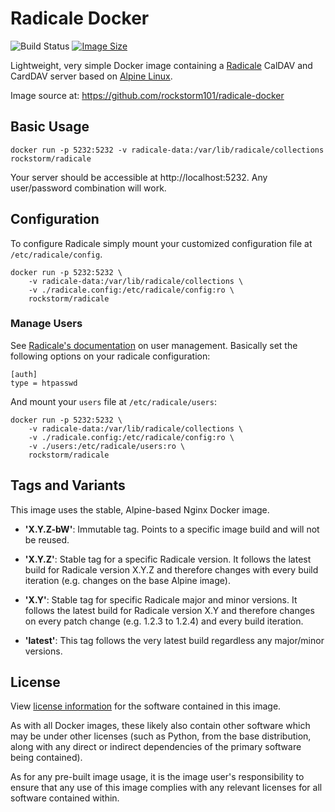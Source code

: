 # Radicale Docker
![Build Status][b1]
[![Image Size][b2]][1]

Lightweight, very simple Docker image containing a [Radicale][2] CalDAV and
CardDAV server based on [Alpine Linux][3].

Image source at: https://github.com/rockstorm101/radicale-docker


[1]: https://hub.docker.com/r/rockstorm/radicale
[2]: https://radicale.org
[3]: https://www.alpinelinux.org


## Basic Usage

```
docker run -p 5232:5232 -v radicale-data:/var/lib/radicale/collections rockstorm/radicale
```

Your server should be accessible at http://localhost:5232. Any user/password combination
will work.


## Configuration

To configure Radicale simply mount your customized configuration file at
`/etc/radicale/config`.

```
docker run -p 5232:5232 \
    -v radicale-data:/var/lib/radicale/collections \
    -v ./radicale.config:/etc/radicale/config:ro \
    rockstorm/radicale
```


### Manage Users

See [Radicale's documentation][4] on user management. Basically set the
following options on your radicale configuration:

```
[auth]
type = htpasswd
```

And mount your `users` file at `/etc/radicale/users`:
```
docker run -p 5232:5232 \
    -v radicale-data:/var/lib/radicale/collections \
    -v ./radicale.config:/etc/radicale/config:ro \
    -v ./users:/etc/radicale/users:ro \
    rockstorm/radicale
```


[4]: https://radicale.org/v3.html#the-secure-way


## Tags and Variants

This image uses the stable, Alpine-based Nginx Docker image.

 - **'X.Y.Z-bW'**: Immutable tag. Points to a specific image build and will
   not be reused.

 - **'X.Y.Z'**: Stable tag for a specific Radicale version. It follows the
   latest build for Radicale version X.Y.Z and therefore changes with every
   build iteration (e.g. changes on the base Alpine image).

 - **'X.Y'**: Stable tag for specific Radicale major and minor versions. It
   follows the latest build for Radicale version X.Y and therefore changes on
   every patch change (e.g. 1.2.3 to 1.2.4) and every build iteration.

 - **'latest'**: This tag follows the very latest build regardless any
   major/minor versions.


## License

View [license information][5] for the software contained in this image.

As with all Docker images, these likely also contain other software
which may be under other licenses (such as Python, from the base distribution,
along with any direct or indirect dependencies of the primary software being
contained).

As for any pre-built image usage, it is the image user's responsibility to
ensure that any use of this image complies with any relevant licenses for all
software contained within.


[5]: https://github.com/rockstorm101/gitweb-docker/blob/master/LICENSE


[b1]: https://img.shields.io/github/actions/workflow/status/rockstorm101/radicale-docker/test-build.yml
[b2]: https://img.shields.io/docker/image-size/rockstorm/radicale/latest?logo=docker
